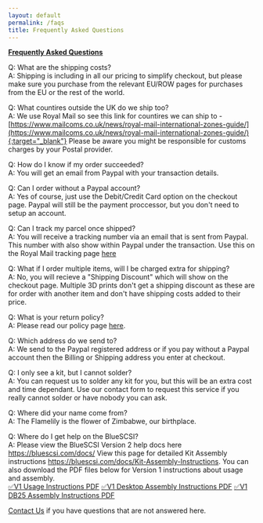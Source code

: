 ```yaml
---
layout: default
permalink: /faqs
title: Frequently Asked Questions
---
```


<b><u>Frequently Asked Questions</u></b>

Q: What are the shipping costs?<br>
A: Shipping is including in all our pricing to simplify checkout, but please make sure you purchase from the relevant EU/ROW pages for purchases from the EU or the rest of the world.

Q: What countires outside the UK do we ship too?<br>
A: We use Royal Mail so see this link for countires we can ship to - [https://www.mailcoms.co.uk/news/royal-mail-international-zones-guide/](https://www.mailcoms.co.uk/news/royal-mail-international-zones-guide/){:target="_blank"} Please be aware you might be responsible for customs charges by your Postal provider.

Q: How do I know if my order succeeded?<br>
A: You will get an email from Paypal with your transaction details.

Q: Can I order without a Paypal account?<br>
A: Yes of course, just use the Debit/Credit Card option on the checkout page. Paypal will still be the payment proccessor, but you don't need to setup an account.

Q: Can I track my parcel once shipped?<br>
A: You will receive a tracking number via an email that is sent from Paypal. This number with also show within Paypal under the transaction. Use this on the Royal Mail tracking page [here](https://www.royalmail.com/track-your-item#/)

Q: What if I order multiple items, will I be charged extra for shipping?<br>
A: No, you will recieve a "Shipping Discount" which will show on the checkout page. Multiple 3D prints don't get a shipping discount as these are for order with another item and don't have shipping costs added to their price.

Q: What is your return policy?<br>
A: Please read our policy page [here](/return).

Q: Which address do we send to?<br>
A: We send to the Paypal registered address or if you pay without a Paypal account then the Billing or Shipping address you enter at checkout.

Q: I only see a kit, but I cannot solder?<br>
A: You can request us to solder any kit for you, but this will be an extra cost and time dependant. Use our contact form to request this service if you really cannot solder or have nobody you can ask.

Q: Where did your name come from?<br>
A: The Flamelily is the flower of Zimbabwe, our birthplace.

Q: Where do I get help on the BlueSCSI?<br>
A: Please view the BlueSCSI Version 2 help docs here <a href="https://bluescsi.com/docs/" target="_blank">https://bluescsi.com/docs/</a> View this page for detailed Kit Assembly instructions <a href="https://bluescsi.com/docs/Kit-Assembly-Instructions" target="_blank">https://bluescsi.com/docs/Kit-Assembly-Instructions</a>. You can also download the PDF files below for Version 1 instructions about usage and assembly.
<br>
<a href="/assets/pdfs/BlueSCSI_Instructions.pdf" target="_blank">&#9989;V1 Usage Instructions PDF</a>
<a href="/assets/pdfs/BlueSCSI_assembly.pdf" target="_blank">&#9989;V1 Desktop Assembly Instructions PDF</a>
<a href="/assets/pdfs/BlueSCSI_Assembly_DB25.pdf" target="_blank">&#9989;V1 DB25 Assembly Instructions PDF</a>

[Contact Us](/contact) if you have questions that are not answered here.